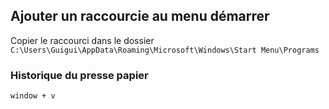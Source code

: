 ## Ajouter un raccourcie au menu démarrer 

Copier le raccourci dans le dossier `C:\Users\Guigui\AppData\Roaming\Microsoft\Windows\Start Menu\Programs`

### Historique du presse papier

`window + v`
